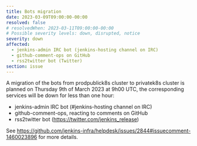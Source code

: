 ```yaml
---
title: Bots migration
date: 2023-03-09T09:00:00-00:00
resolved: false
# resolvedWhen: 2023-03-11T09:00:00-00:00
# Possible severity levels: down, disrupted, notice
severity: down
affected:
  - jenkins-admin IRC bot (jenkins-hosting channel on IRC)
  - github-comment-ops on GitHub
  - rss2twitter bot (Twitter)
section: issue
---
```


A migration of the bots from prodpublick8s cluster to privatek8s cluster is planned on Thursday 9th of March 2023 at 9h00 UTC, the corresponding services will be down for less than one hour:
  - jenkins-admin IRC bot (#jenkins-hosting channel on IRC)
  - github-comment-ops, reacting to comments on GitHub
  - rss2twitter bot (https://twitter.com/jenkins_release)

See https://github.com/jenkins-infra/helpdesk/issues/2844#issuecomment-1460023896 for more details.
